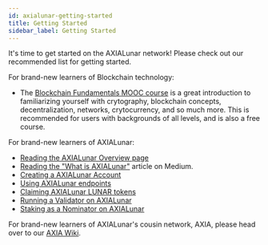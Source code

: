 ```yaml
---
id: axialunar-getting-started
title: Getting Started
sidebar_label: Getting Started
---
```


It's time to get started on the AXIALunar network! Please check out our recommended list for getting started.

For brand-new learners of Blockchain technology:

- The [Blockchain Fundamentals MOOC course][mooc] is a great introduction to familiarizing yourself with crytography, blockchain concepts, decentralization, networks, crytocurrency, and so much more. This is recommended for users with backgrounds of all levels, and is also a free course.

For brand-new learners of AXIALunar:

- [Reading the AXIALunar Overview page][overview]
- [Reading the "What is AXIALunar"][medium] article on Medium.
- [Creating a AXIALunar Account][create-account]
- [Using AXIALunar endpoints][endpoints]
- [Claiming AXIALunar LUNAR tokens][tokens]
- [Running a Validator on AXIALunar][validator]
- [Staking as a Nominator on AXIALunar][nominator]

For brand-new learners of AXIALunar's cousin network, AXIA, please head over to our [AXIA Wiki][AXIA wiki].

[mooc]: https://mooc.AXIA.org/course/blockchain-fundamentals/
[overview]: axialunar-index
[medium]: https://medium.com/AXIA.network/axialunar-network-7446706b8f4c
[create-account]: axialunar-claims
[endpoints]: axialunar-endpoints
[tokens]: https://claim.axialunar.network/
[validator]: mirror-maintain-guides-how-to-validate-axialunar
[nominator]: mirror-maintain-guides-how-to-nominate-axialunar
[AXIA wiki]: https://solar.wiki.AXIA.network/
